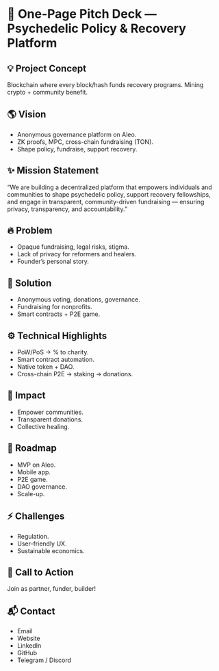 
# 🌿 One-Page Pitch Deck — Psychedelic Policy & Recovery Platform

## 💡 Project Concept
Blockchain where every block/hash funds recovery programs.
Mining crypto + community benefit.

## 🌎 Vision
- Anonymous governance platform on Aleo.
- ZK proofs, MPC, cross-chain fundraising (TON).
- Shape policy, fundraise, support recovery.

## ✨ Mission Statement
“We are building a decentralized platform that empowers individuals and communities to shape psychedelic policy, support recovery fellowships, and engage in transparent, community-driven fundraising — ensuring privacy, transparency, and accountability.”

## 🔥 Problem
- Opaque fundraising, legal risks, stigma.
- Lack of privacy for reformers and healers.
- Founder’s personal story.

## 🔧 Solution
- Anonymous voting, donations, governance.
- Fundraising for nonprofits.
- Smart contracts + P2E game.

## ⚙️ Technical Highlights
- PoW/PoS → % to charity.
- Smart contract automation.
- Native token + DAO.
- Cross-chain P2E → staking → donations.

## 🌈 Impact
- Empower communities.
- Transparent donations.
- Collective healing.

## 📅 Roadmap
- MVP on Aleo.
- Mobile app.
- P2E game.
- DAO governance.
- Scale-up.

## ⚡ Challenges
- Regulation.
- User-friendly UX.
- Sustainable economics.

## 📢 Call to Action
Join as partner, funder, builder!

## 📬 Contact
- Email
- Website
- LinkedIn
- GitHub
- Telegram / Discord
